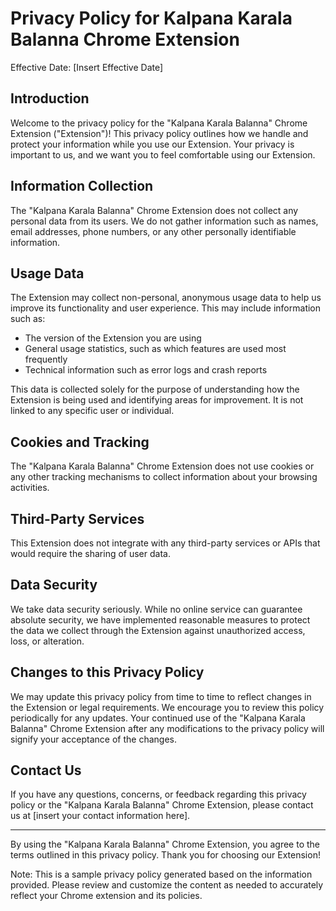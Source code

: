 # Privacy Policy for Kalpana Karala Balanna Chrome Extension

Effective Date: [Insert Effective Date]

## Introduction

Welcome to the privacy policy for the "Kalpana Karala Balanna" Chrome Extension ("Extension")! This privacy policy outlines how we handle and protect your information while you use our Extension. Your privacy is important to us, and we want you to feel comfortable using our Extension.

## Information Collection

The "Kalpana Karala Balanna" Chrome Extension does not collect any personal data from its users. We do not gather information such as names, email addresses, phone numbers, or any other personally identifiable information.

## Usage Data

The Extension may collect non-personal, anonymous usage data to help us improve its functionality and user experience. This may include information such as:

- The version of the Extension you are using
- General usage statistics, such as which features are used most frequently
- Technical information such as error logs and crash reports

This data is collected solely for the purpose of understanding how the Extension is being used and identifying areas for improvement. It is not linked to any specific user or individual.

## Cookies and Tracking

The "Kalpana Karala Balanna" Chrome Extension does not use cookies or any other tracking mechanisms to collect information about your browsing activities.

## Third-Party Services

This Extension does not integrate with any third-party services or APIs that would require the sharing of user data.

## Data Security

We take data security seriously. While no online service can guarantee absolute security, we have implemented reasonable measures to protect the data we collect through the Extension against unauthorized access, loss, or alteration.

## Changes to this Privacy Policy

We may update this privacy policy from time to time to reflect changes in the Extension or legal requirements. We encourage you to review this policy periodically for any updates. Your continued use of the "Kalpana Karala Balanna" Chrome Extension after any modifications to the privacy policy will signify your acceptance of the changes.

## Contact Us

If you have any questions, concerns, or feedback regarding this privacy policy or the "Kalpana Karala Balanna" Chrome Extension, please contact us at [insert your contact information here].

---

By using the "Kalpana Karala Balanna" Chrome Extension, you agree to the terms outlined in this privacy policy. Thank you for choosing our Extension!

Note: This is a sample privacy policy generated based on the information provided. Please review and customize the content as needed to accurately reflect your Chrome extension and its policies.